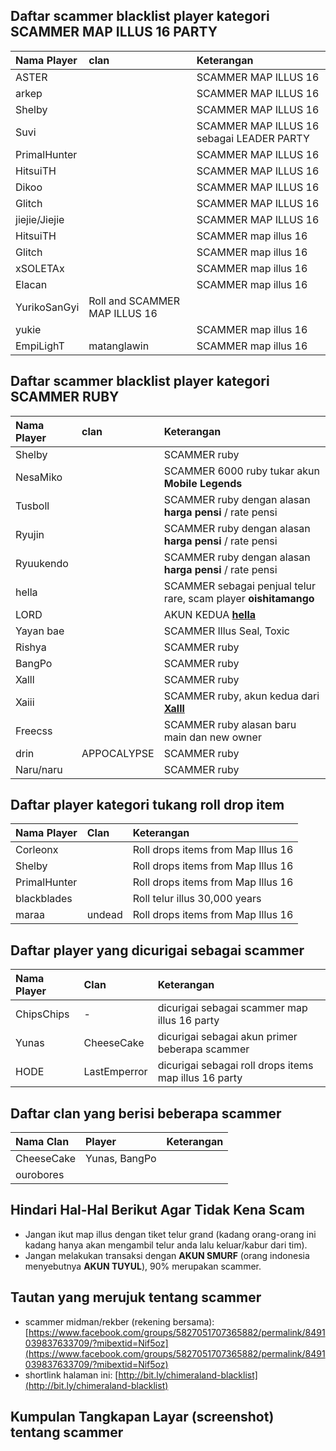 <!-- include translator.html -->

## Daftar scammer blacklist player kategori SCAMMER MAP ILLUS 16 PARTY
| Nama Player | clan | Keterangan |
| :--- | :--- | :--- |
| ASTER | | SCAMMER MAP ILLUS 16 |
| arkep | | SCAMMER MAP ILLUS 16 |
| Shelby | | SCAMMER MAP ILLUS 16 |
| Suvi | | SCAMMER MAP ILLUS 16 sebagai LEADER PARTY |
| PrimalHunter | | SCAMMER MAP ILLUS 16 |
| HitsuiTH | | SCAMMER MAP ILLUS 16 |
| Dikoo | | SCAMMER MAP ILLUS 16 |
| Glitch | | SCAMMER MAP ILLUS 16 |
| jiejie/Jiejie | | SCAMMER MAP ILLUS 16 |
| HitsuiTH | | SCAMMER map illus 16 |
| Glitch | | SCAMMER map illus 16 |
| xSOLETAx | | SCAMMER map illus 16 |
| Elacan | | SCAMMER map illus 16 |
| YurikoSanGyi | Roll and SCAMMER MAP ILLUS 16 |
| yukie | | SCAMMER map illus 16 |
| EmpiLighT | matanglawin | SCAMMER map illus 16 |

## Daftar scammer blacklist player kategori SCAMMER RUBY

| Nama Player | clan | Keterangan |
| :--- | :--- | :--- |
| Shelby | | SCAMMER ruby |
| NesaMiko | | SCAMMER 6000 ruby tukar akun **Mobile Legends** |
| Tusboll | | SCAMMER ruby dengan alasan **harga pensi** / rate pensi |
| Ryujin | | SCAMMER ruby dengan alasan **harga pensi** / rate pensi |
| Ryuukendo | | SCAMMER ruby dengan alasan **harga pensi** / rate pensi |
| hella | | SCAMMER sebagai penjual telur rare, scam player **oishitamango** |
| LORD | | AKUN KEDUA **[hella](https://www.webmanajemen.com/chimeraland/blacklist-player.html?highlight=hella&scroll=true)** |
| Yayan bae | | SCAMMER Illus Seal, Toxic |
| Rishya | | SCAMMER ruby |
| BangPo | | SCAMMER ruby |
| Xalll | | SCAMMER ruby |
| Xaiii | | SCAMMER ruby, akun kedua dari **[Xalll](https://www.webmanajemen.com/chimeraland/blacklist-player.html?highlight=Xalll&scroll=true)** |
| Freecss | | SCAMMER ruby alasan baru main dan new owner |
| drin | APPOCALYPSE | SCAMMER ruby |
| Naru/naru | | SCAMMER ruby |

## Daftar player kategori tukang roll drop item

| Nama Player | Clan | Keterangan |
| :--- | :--- | :--- |
| Corleonx | | Roll drops items from Map Illus 16 |
| Shelby | | Roll drops items from Map Illus 16 |
| PrimalHunter | | Roll drops items from Map Illus 16 |
| blackblades | | Roll telur illus 30,000 years |
| maraa | undead | Roll drops items from Map Illus 16 |

## Daftar player yang dicurigai sebagai scammer

| Nama Player | Clan | Keterangan |
| :--- | :--- | :--- |
| ChipsChips | - | dicurigai sebagai scammer map illus 16 party |
| Yunas | CheeseCake | dicurigai sebagai akun primer beberapa scammer |
| HODE | LastEmperror | dicurigai sebagai roll drops items map illus 16 party |

## Daftar clan yang berisi beberapa scammer
| Nama Clan | Player | Keterangan |
| :--- | :--- | :--- |
| CheeseCake | Yunas, BangPo |
| ourobores | | |

## Hindari Hal-Hal Berikut Agar Tidak Kena Scam
- Jangan ikut map illus dengan tiket telur grand (kadang orang-orang ini kadang hanya akan mengambil telur anda lalu keluar/kabur dari tim).
- Jangan melakukan transaksi dengan **AKUN SMURF** (orang indonesia menyebutnya **AKUN TUYUL**), 90% merupakan scammer.

## Tautan yang merujuk tentang scammer
- scammer midman/rekber (rekening bersama): [https://www.facebook.com/groups/5827051707365882/permalink/8491039837633709/?mibextid=Nif5oz](https://www.facebook.com/groups/5827051707365882/permalink/8491039837633709/?mibextid=Nif5oz)
- shortlink halaman ini: [http://bit.ly/chimeraland-blacklist](http://bit.ly/chimeraland-blacklist)

## Kumpulan Tangkapan Layar (screenshot) tentang scammer
<!-- tangkapan.layar -->
